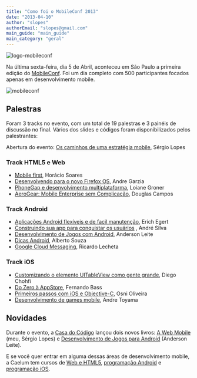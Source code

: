 ```yaml
---
title: "Como foi o MobileConf 2013"
date: "2013-04-10"
author: "slopes"
authorEmail: "slopes@gmail.com"
main_guide: "main_guide"
main_category: "geral"
---
```


![logo-mobileconf](https://blog.caelum.com.br/wp-content/uploads/2013/04/logo-mobileconf.png)

Na última sexta-feira, dia 5 de Abril, aconteceu em São Paulo a primeira edição do [MobileConf](http://www.mobileconf.com.br/). Foi um dia completo com 500 participantes focados apenas em desenvolvimento mobile.

![mobileconf](https://blog.caelum.com.br/wp-content/uploads/2013/04/mobileconf.jpg)

## Palestras

Foram 3 tracks no evento, com um total de 19 palestras e 3 painéis de discussão no final. Vários dos slides e códigos foram disponibilizados pelos palestrantes:

Abertura do evento: [Os caminhos de uma estratégia mobile](http://www.slideshare.net/caelumdev/mobile-conf), Sérgio Lopes

### Track HTML5 e Web

- [Mobile first](http://www.slideshare.net/horacio.soares/mobile-first-palestra-no-mobileconf-2013), Horácio Soares
- [Desenvolvendo para o novo Firefox OS](https://github.com/soapdog/apresentacao-mobileconf-firefoxos), Andre Garzia
- [PhoneGap e desenvolvimento multiplataforma](http://www.slideshare.net/loianeg/mobileconf-2013-phonegap), Loiane Groner
- [AeroGear: Mobile Enterprise sem Complicação](http://cdn.qmx.me/presentations/2013/mobileconf/aerogear-enterprise-mobile-made-simple/index.html#/), Douglas Campos

### Track Android

- [Aplicações Android flexíveis e de facil manutenção](http://www.slideshare.net/ErichEgert/mobile-conf-erich), Erich Egert
- [Construindo sua app para conquistar os usuários](http://www.slideshare.net/macolinkalkin/mobileconf-18425100) , André Silva
- [Desenvolvimento de Jogos com Android](http://www.slideshare.net/andersonleite/mobileconf-18434950), Anderson Leite
- [Dicas Android](http://www.slideshare.net/albertosouza332/mobileconf-dicasandroid), Alberto Souza
- [Google Cloud Messaging](http://ricardolecheta.com.br/?p=272), Ricardo Lecheta

### Track iOS

- [Customizando o elemento UITableView como gente grande](https://speakerdeck.com/dchohfi/palestra-sobre-uitableview-na-mobileconf-2013), Diego Chohfi
- [Do Zero à AppStore](http://ferbass.com/mobileconf/#/), Fernando Bass
- [Primeiros passos com iOS e Objective-C](http://www.slideshare.net/osnipso/primeiros-passos-no-ios-com-objectivec), Osni Oliveira
- [Desenvolvimento de games mobile](https://www.dropbox.com/sh/vlwd62yi27rqhrs/CzKR8ktwKC), Andre Toyama

## Novidades

Durante o evento, a [Casa do Código](http://www.casadocodigo.com.br) lançou dois novos livros: [A Web Mobile](http://sergiolopes.org/livro-web-mobile/) (meu, Sérgio Lopes) e [Desenvolvimento de Jogos para Android](http://www.casadocodigo.com.br/products/livro-jogos-android) (Anderson Leite).

E se você quer entrar em alguma dessas áreas de desenvolvimento mobile, a Caelum tem cursos de [Web e HTML5](http://www.caelum.com.br/cursos/web/), [programação Android](http://www.caelum.com.br/curso-android/) e [programação iOS](http://www.caelum.com.br/curso-ios-iphone-ipad/).
